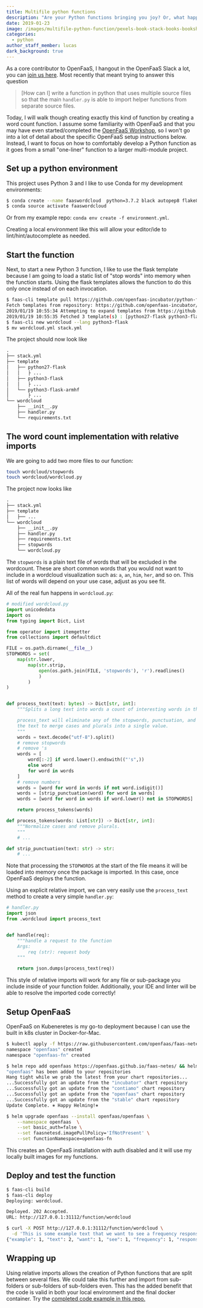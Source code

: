 ```yaml
---
title: Multifile python functions
description: "Are your Python functions bringing you joy? Or, what happens when you want to split your Python function into multiple modules?"
date: 2019-01-23
image: /images/multifile-python-function/pexels-book-stack-books-bookshop-264635.jpg
categories:
  - python
author_staff_member: lucas
dark_background: true
---
```


As a core contributor to OpenFaaS, I hangout in the OpenFaaS Slack a lot, you can [join us here][openfaas-slack-singnup]. Most recently that meant trying to answer this question

> [How can I] write a function in python that uses multiple source files so that the main `handler.py` is able to import helper functions from separate source files.

Today, I will walk though creating exactly this kind of function by creating a word count function. I assume some familiarity with OpenFaaS and that you may have even started/completed the [OpenFaaS Workshop][workshop-repo], so I won't go into a lot of detail about the specific OpenFaaS setup instructions below. Instead, I want to focus on how to comfortably develop a Python function as it goes from a small "one-liner" function to a larger multi-module project.

## Set up a python environment

This project uses Python 3 and I like to use Conda for my development environments:

```sh
$ conda create --name faaswordcloud  python=3.7.2 black autopep8 flake8 pylint mypy flask gevent
$ conda source activate faaswordcloud
```

Or from my example repo: `conda env create -f environment.yml`.

Creating a local environment like this will allow your editor/ide to lint/hint/autocomplete as needed.

## Start the function

Next, to start a new Python 3 function, I like to use the flask template because I am going to load a static list of "stop words" into memory when the function starts. Using the flask templates allows the function to do this only once instead of on each invocation.

```sh
$ faas-cli template pull https://github.com/openfaas-incubator/python-flask-template
Fetch templates from repository: https://github.com/openfaas-incubator/python-flask-template at master
2019/01/19 10:55:34 Attempting to expand templates from https://github.com/openfaas-incubator/python-flask-template
2019/01/19 10:55:35 Fetched 3 template(s) : [python27-flask python3-flask python3-flask-armhf] from https://github.com/openfaas-incubator/python-flask-template
$ faas-cli new wordcloud --lang python3-flask
$ mv wordcloud.yml stack.yml
```

The project should now look like

```txt
.
├── stack.yml
├── template
│   ├── python27-flask
│   │   ├ ...
│   ├── python3-flask
│   │   ├ ...
│   └── python3-flask-armhf
│       ├ ...
└── wordcloud
    ├── __init__.py
    ├── handler.py
    └── requirements.txt
```

## The word count implementation with relative imports

We are going to add two more files to our function:

```sh
touch wordcloud/stopwords
touch wordcloud/wordcloud.py
```

The project now looks like

```txt
.
├── stack.yml
├── template
│   ├── ...
└── wordcloud
    ├── __init__.py
    ├── handler.py
    ├── requirements.txt
    ├── stopwords
    └── wordcloud.py
```

The `stopwords` is a plain text file of words that will be excluded in the wordcount. These are short common words that you would not want to include in a wordcloud visualization such as: `a`, `an`, `him`, `her`, and so on. This list of words will depend on your use case, adjust as you see fit.

All of the real fun happens in `wordcloud.py`:

```py
# modified wordcloud.py
import unicodedata
import os
from typing import Dict, List

from operator import itemgetter
from collections import defaultdict

FILE = os.path.dirname(__file__)
STOPWORDS = set(
    map(str.lower,
        map(str.strip,
            open(os.path.join(FILE, 'stopwords'), 'r').readlines()
            )
        )
)


def process_text(text: bytes) -> Dict[str, int]:
    """Splits a long text into words a count of interesting words in the text.

    process_text will eliminate any of the stopwords, punctuation, and normalize
    the text to merge cases and plurals into a single value.
    """
    words = text.decode("utf-8").split()
    # remove stopwords
    # remove 's
    words = [
        word[:-2] if word.lower().endswith(("'s",))
        else word
        for word in words
    ]
    # remove numbers
    words = [word for word in words if not word.isdigit()]
    words = [strip_punctuation(word) for word in words]
    words = [word for word in words if word.lower() not in STOPWORDS]

    return process_tokens(words)

def process_tokens(words: List[str]) -> Dict[str, int]:
    """Normalize cases and remove plurals.
    """
    # ...

def strip_punctuation(text: str) -> str:
    # ...
```

Note that processing the `STOPWORDS` at the start of the file means it will be loaded into memory once the package is imported. In this case, once OpenFaaS deploys the function.

Using an explicit relative import, we can very easily use the `process_text` method to create a very simple `handler.py`:

```py
# handler.py
import json
from .wordcloud import process_text


def handle(req):
    """handle a request to the function
    Args:
        req (str): request body
    """

    return json.dumps(process_text(req))
```

This style of relative imports will work for any file or sub-package you include inside of your function folder. Additionally, your IDE and linter will be able to resolve the imported code correctly!

## Setup OpenFaaS

OpenFaaS on Kubeneretes is my go-to deployment because I can use the built in k8s cluster in Docker-for-Mac.

```sh
$ kubectl apply -f https://raw.githubusercontent.com/openfaas/faas-netes/master/namespaces.yml
namespace "openfaas" created
namespace "openfaas-fn" created

$ helm repo add openfaas https://openfaas.github.io/faas-netes/ && helm repo update
"openfaas" has been added to your repositories
Hang tight while we grab the latest from your chart repositories...
...Successfully got an update from the "incubator" chart repository
...Successfully got an update from the "contiamo" chart repository
...Successfully got an update from the "openfaas" chart repository
...Successfully got an update from the "stable" chart repository
Update Complete. ⎈ Happy Helming!⎈

$ helm upgrade openfaas --install openfaas/openfaas \
    --namespace openfaas  \
    --set basic_auth=false \
    --set faasnetesd.imagePullPolicy='IfNotPresent' \
    --set functionNamespace=openfaas-fn
```

This creates an OpenFaaS installation with auth disabled and it will use my locally built images for my functions.

## Deploy and test the function

```sh
$ faas-cli build
$ faas-cli deploy
Deploying: wordcloud.

Deployed. 202 Accepted.
URL: http://127.0.0.1:31112/function/wordcloud

$ curl -X POST http://127.0.0.1:31112/function/wordcloud \
  -d 'This is some example text that we want to see a frequency response for.  It has text like apple, apples, apple tree, etc'
{"example": 1, "text": 2, "want": 1, "see": 1, "frequency": 1, "response": 1, "for": 1, "apple": 3, "tree": 1, "etc": 1}
```

## Wrapping up

Using relative imports allows the creation of Python functions that are split between several files. We could take this further and import from sub-folders or sub-folders of sub-folders even. This has the added benefit that the code is valid in both your local environment and the final docker container. Try the [completed code example in this repo.][project-repo]

[openfaas-homepage]: https://openfaas.com
[openfaas-slack-singnup]: https://docs.openfaas.com/community/#slack-workspace
[project-repo]: https://github.com/LucasRoesler/openfaas-multifile-example
[workshop-repo]: https://github.com/openfaas/workshop
